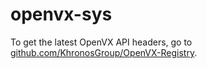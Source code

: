# openvx-sys

To get the latest OpenVX API headers, go to [github.com/KhronosGroup/OpenVX-Registry](https://github.com/KhronosGroup/OpenVX-Registry).
